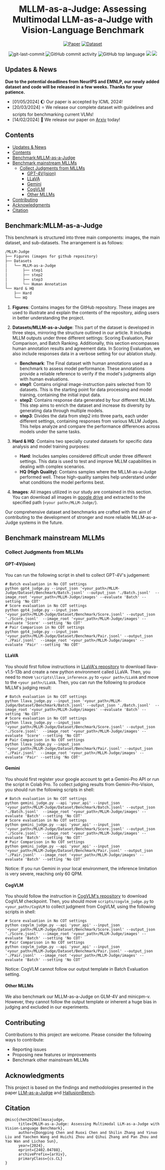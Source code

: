<div align="center">
<h1>MLLM-as-a-Judge:
Assessing Multimodal LLM-as-a-Judge with Vision-Language Benchmark</h1>

[![Paper](https://img.shields.io/badge/Paper-%F0%9F%8E%93-lightgrey?style=flat-square)](https://arxiv.org/abs/2402.04788)
[![Dataset](https://img.shields.io/badge/Dataset-%F0%9F%92%BE-green?style=flat-square)](https://huggingface.co/datasets/shuaishuaicdp/MLLM-Judge)



<img src="https://img.shields.io/github/last-commit/Dongping-Chen/MLLM-Judge?style=flat-square&color=5D6D7E" alt="git-last-commit" />
<img src="https://img.shields.io/github/commit-activity/m/Dongping-Chen/MLLM-Judge?style=flat-square&color=5D6D7E" alt="GitHub commit activity" />
<img src="https://img.shields.io/github/languages/top/Dongping-Chen/MLLM-Judge?style=flat-square&color=5D6D7E" alt="GitHub top language" />

<img src="Figures/fig1.png">
<img src="Figures/Radar.png">
<p align="center">

</p>
</div>

## Updates & News
**Due to the potential deadlines from NeurIPS and EMNLP, our newly added dataset and code will be released in a few weeks. Thanks for your patience.**
- [01/05/2024] :moon: Our paper is accepted by ICML 2024! 
- [20/03/2024] :star: We release our complete dataset with guidelines and scripts for benchmarking current VLMs!
- [14/02/2024] :page_facing_up: We release our paper on [Arxiv](http://arxiv.org/abs/2402.04788) today!
  
## Contents
- [Updates \& News](#updates--news)
- [Contents](#contents)
- [Benchmark:MLLM-as-a-Judge](#benchmarkmllm-as-a-judge)
- [Benchmark mainstream MLLMs](#benchmark-mainstream-mllms)
  - [Collect Judgments from MLLMs](#collect-judgments-from-mllms)
    - [GPT-4V(ision)](#gpt-4vision)
    - [LLaVA](#llava)
    - [Gemini](#gemini)
    - [CogVLM](#cogvlm)
    - [Other MLLMs](#other-mllms)
- [Contributing](#contributing)
- [Acknowledgments](#acknowledgments)
- [Citation](#citation)
  
## Benchmark:MLLM-as-a-Judge
This benchmark is structured into three main components: images, the main dataset, and sub-datasets. The arrangement is as follows:

```markdown
/MLLM-Judge
├── Figures (images for github repository)
├── Datasets
│   └── MLLM-as-a-Judge
│       ├── step1
│       ├── step2
│       ├── step3
│       └── Human Annotation
└── Hard & HQ
    ├── Hard
    └── HQ
```

1. **Figures**: Contains images for the GitHub repository. These images are used to illustrate and explain the contents of the repository, aiding users in better understanding the project.

2. **Datasets/MLLM-as-a-Judge**: This part of the dataset is developed in three steps, mirroring the structure outlined in our article. It includes MLLM outputs under three different settings: Scoring Evaluation, Pair Comparison, and Batch Ranking. Additionally, this section encompasses human annotation results and agreement data. In Scoring Evaluation, we also include responses data in a verbose setting for our ablation study.
   - **Benchmark**: The Final dataset with human annotations used as a benchmark to assess model performance. These annotations provide a reliable reference to verify if the model's judgments align with human evaluations.
   - **step1**: Contains original image-instruction pairs selected from 10 datasets. This is the starting point for data processing and model training, containing the initial input data.
   - **step2**: Contains response data generated by four different MLLMs. This step aims to enrich the dataset and increase its diversity by generating data through multiple models.
   - **step3**: Divides the data from step2 into three parts, each under different settings, containing responses from various MLLM Judges. This helps analyze and compare the performance differences across models under the same tasks.
   

3. **Hard & HQ**: Contains two specially curated datasets for specific data analysis and model training purposes:
   - **Hard**: Includes samples considered difficult under three different settings. This data is used to test and improve MLLM capabilities in dealing with complex scenarios.
   - **HQ (High Quality)**: Contains samples where the MLLM-as-a-Judge performed well. These high-quality samples help understand under what conditions the model performs best.

4. **Images**: All images utilized in our study are contained in this section. You can download all images in [google drive](https://drive.google.com/file/d/1z509Wr5f3vXxDbkiCj62mdclEkeMCPx4/view?usp=sharing) and extracted to the specified path (`<your path>/MLLM-Judge/`). 

Our comprehensive dataset and benchmarks are crafted with the aim of contributing to the development of stronger and more reliable MLLM-as-a-Judge systems in the future.

## Benchmark mainstream MLLMs

### Collect Judgments from MLLMs
#### GPT-4V(ision)
You can run the following script in shell to collect GPT-4V's judgement:
```shell
# Batch evaluation in No COT settings
python gpt4_judge.py --input_json '<your_path>/MLLM-Judge/Dataset/Benchmark/Batch.jsonl' --output_json './Batch.jsonl'  --image_root '<your_path>/MLLM-Judge/images' --evaluate 'Batch' --setting 'No COT'
# Score evaluation in No COT settings
python gpt4_judge.py --input_json
'<your_path>/MLLM-Judge/Dataset/Benchmark/Score.jsonl' --output_json './Score.jsonl'  --image_root '<your_path>/MLLM-Judge/images' --evaluate 'Score' --setting 'No COT'
# Pair Comparison in No COT settings
python gpt4_judge.py --input_json
'<your_path>/MLLM-Judge/Dataset/Benchmark/Pair.jsonl' --output_json './Pair.jsonl'  --image_root '<your_path>/MLLM-Judge/images' --evaluate 'Pair' --setting 'No COT'
```
#### LLaVA
You should first follow instructions in [LLaVA's repository](https://github.com/haotian-liu/LLaVA) to download llava-v1.5-13b and create a new python environment called LLaVA. Then, you need to move `\scripts\llava_inference.py` to `<your path>/LLaVA` and move to the `<your path>/LLaVA`. Then, you can run the following to produce MLLM's judging result:
```shell
# Batch evaluation in No COT settings
python llava_judge.py --input_json '<your_path>/MLLM-Judge/Dataset/Benchmark/Batch.jsonl' --output_json './Batch.jsonl'  --image_root '<your_path>/MLLM-Judge/images' --evaluate 'Batch' --setting 'No COT'
# Score evaluation in No COT settings
python llava_judge.py --input_json
'<your_path>/MLLM-Judge/Dataset/Benchmark/Score.jsonl' --output_json './Score.jsonl'  --image_root '<your_path>/MLLM-Judge/images' --evaluate 'Score' --setting 'No COT'
# Pair Comparison in No COT settings
python llava_judge.py --input_json
'<your_path>/MLLM-Judge/Dataset/Benchmark/Pair.jsonl' --output_json './Pair.jsonl'  --image_root '<your_path>/MLLM-Judge/images' --evaluate 'Pair' --setting 'No COT'
```
#### Gemini
You should first register your google account to get a Gemini-Pro API or run the script in Colab Pro.
To collect judging results from Gemini-Pro-Vision, you should run the following scripts in shell:
```shell
# Batch evaluation in No COT settings
python gemini_judge.py --api 'your_api' --input_json '<your_path>/MLLM-Judge/Dataset/Benchmark/Batch.jsonl' --output_json './Batch.jsonl'  --image_root '<your_path>/MLLM-Judge/images' --evaluate 'Batch' --setting 'No COT'
# Score evaluation in No COT settings
python gemini_judge.py --api 'your_api' --input_json '<your_path>/MLLM-Judge/Dataset/Benchmark/Score.jsonl' --output_json './Score.jsonl'  --image_root '<your_path>/MLLM-Judge/images' --evaluate 'Batch' --setting 'No COT'
# Pair Comparison in No COT settings
python gemini_judge.py --api 'your_api' --input_json '<your_path>/MLLM-Judge/Dataset/Benchmark/Pair.jsonl' --output_json './Pair.jsonl'  --image_root '<your_path>/MLLM-Judge/images' --evaluate 'Batch' --setting 'No COT'
```
Notice: If you run Gemini in your local environment, the inference limitation is very severe, reaching only 60 QPM.
#### CogVLM
You should follow the instruction in [CogVLM's repository](https://github.com/THUDM/CogVLM) to download CogVLM checkpoint. Then, you should move `scripts/cogvlm_judge.py` to `<your_path>/CogVLM` to collect judgment from CogVLM, using the following scripts in shell:
```shell
# Score evaluation in No COT settings
python cogvlm_judge.py --api 'your_api' --input_json '<your_path>/MLLM-Judge/Dataset/Benchmark/Score.jsonl' --output_json './Score.jsonl'  --image_root '<your_path>/MLLM-Judge/images' --evaluate 'Batch' --setting 'No COT'
# Pair Comparison in No COT settings
python cogvlm_judge.py --api 'your_api' --input_json '<your_path>/MLLM-Judge/Dataset/Benchmark/Pair.jsonl' --output_json './Pair.jsonl'  --image_root '<your_path>/MLLM-Judge/images' --evaluate 'Batch' --setting 'No COT'
```
Notice: CogVLM cannot follow our output template in Batch Evaluation setting.
#### Other MLLMs
We also benchmark our MLLM-as-a-Judge on GLM-4V and minicpm-v. However, they cannot follow the output template or inherent a huge bias in judging and excluded in our experiments.

<!-- ### Data Cleaning
After collecting all judgments, you should clean their answer and only remains the judgments. You can run the `clean_data.py` in `scripts/`. -->

<!-- ### Calculate the final scores
After data cleaning process, you can run the `calculate.py` in `scripts/` and collect the final scores in *Batch Evaluation, Score Evaluation, Pair Comparison* settings in the following template:
```shell
```

## How to benchmark your MLLMs
You can also benchmark your own MLLMs following the template we present for these four mainstream VLMs by inference-clean-calculate process. -->

## Contributing
Contributions to this project are welcome. Please consider the following ways to contribute:

- Reporting issues
- Proposing new features or improvements
- Benchmark other mainstream MLLMs

## Acknowledgments

This project is based on the findings and methodologies presented in the paper [LLM-as-a-Judge](https://arxiv.org/abs/2306.05685) and [HallusionBench](https://arxiv.org/abs/2310.14566).

## Citation

```
@misc{chen2024mllmasajudge,
      title={MLLM-as-a-Judge: Assessing Multimodal LLM-as-a-Judge with Vision-Language Benchmark}, 
      author={Dongping Chen and Ruoxi Chen and Shilin Zhang and Yinuo Liu and Yaochen Wang and Huichi Zhou and Qihui Zhang and Pan Zhou and Yao Wan and Lichao Sun},
      year={2024},
      eprint={2402.04788},
      archivePrefix={arXiv},
      primaryClass={cs.CL}
}
```